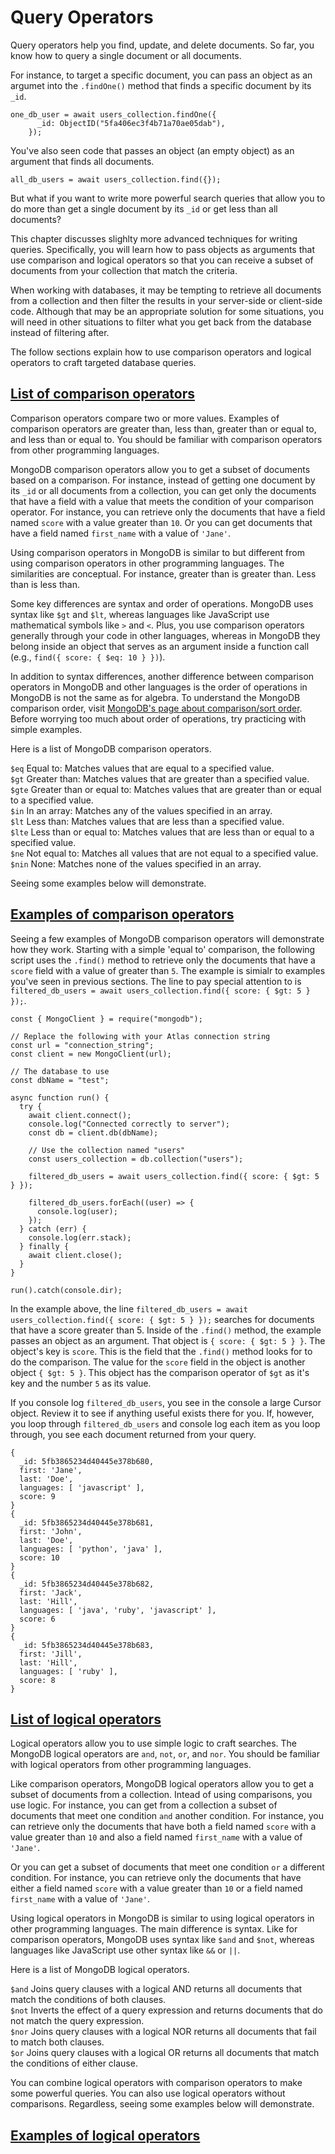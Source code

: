 # Query Operators

Query operators help you find, update, and delete documents. So far, you know how to query a single document or all documents. 

For instance, to target a specific document, you can pass an object as an argumet into the `.findOne()` method that finds a specific document by its `_id`. 

```node
one_db_user = await users_collection.findOne({
      _id: ObjectID("5fa406ec3f4b71a70ae05dab"),
    });
```

You've also seen code that passes an object (an empty object) as an argument that finds all documents. 

```node
all_db_users = await users_collection.find({});
```

But what if you want to write more powerful search queries that allow you to do more than get a single document by its `_id` or get less than all documents? 

This chapter discusses slighlty more advanced techniques for writing queries. Specifically, you will learn how to pass objects as arguments that use comparison and logical operators so that you can receive a subset of documents from your collection that match the criteria.

When working with databases, it may be tempting to retrieve all documents from a collection and then filter the results in your server-side or client-side code. Although that may be an appropriate solution for some situations, you will need in other situations to filter what you get back from the database instead of filtering after. 

The follow sections explain how to use comparison operators and logical operators to craft targeted database queries.

## [List of comparison operators](#list-of-comparison-operators)

Comparison operators compare two or more values. Examples of comparison operators are greater than, less than, greater than or equal to, and less than or equal to. You should be familiar with comparison operators from other programming languages. 

MongoDB comparison operators allow you to get a subset of documents based on a comparison. For instance, instead of getting one document by its `_id` or all documents from a collection, you can get only the documents that have a field with a value that meets the condition of your comparison operator. For instance, you can retrieve only the documents that have a field named `score` with a value greater than `10`. Or you can get documents that have a field named `first_name` with a value of `'Jane'`. 

Using comparison operators in MongoDB is similar to but different from using comparison operators in other programming languages. The similarities are conceptual. For instance, greater than is greater than. Less than is less than. 

Some key differences are syntax and order of operations. MongoDB uses syntax like `$gt` and `$lt`, whereas languages like JavaScript use mathematical symbols like `>` and `<`. Plus, you use comparison operators generally through your code in other languages, whereas in MongoDB they belong inside an object that serves as an argument inside a function call (e.g., `find({ score: { $eq: 10 } })`). 

In addition to syntax differences, another difference between comparison operators in MongoDB and other languages is the order of operations in MongoDB is not the same as for algebra. To understand the MongoDB comparison order, visit [MongoDB's page about comparison/sort order](#https://docs.mongodb.com/manual/reference/bson-type-comparison-order/#bson-types-comparison-order). Before worrying too much about order of operations, try practicing with simple examples.

Here is a list of MongoDB comparison operators.

`$eq`  Equal to: Matches values that are equal to a specified value.  
`$gt`  Greater than: Matches values that are greater than a specified value.  
`$gte`  Greater than or equal to: Matches values that are greater than or equal to a specified value.  
`$in`  In an array: Matches any of the values specified in an array.  
`$lt`  Less than: Matches values that are less than a specified value.  
`$lte`  Less than or equal to: Matches values that are less than or equal to a specified value.  
`$ne`  Not equal to: Matches all values that are not equal to a specified value.  
`$nin`  None: Matches none of the values specified in an array.  

Seeing some examples below will demonstrate.

## [Examples of comparison operators](#examples-of-comparison-operators)

Seeing a few examples of MongoDB comparison operators will demonstrate how they work. Starting with a simple 'equal to' comparison, the following script uses the `.find()` method to retrieve only the documents that have a `score` field with a value of greater than `5`. The example is simialr to examples you've seen in previous sections. The line to pay special attention to is `filtered_db_users = await users_collection.find({ score: { $gt: 5 } });`.

```node
const { MongoClient } = require("mongodb");

// Replace the following with your Atlas connection string
const url = "connection_string";
const client = new MongoClient(url);

// The database to use
const dbName = "test";

async function run() {
  try {
    await client.connect();
    console.log("Connected correctly to server");
    const db = client.db(dbName);

    // Use the collection named "users"
    const users_collection = db.collection("users");

    filtered_db_users = await users_collection.find({ score: { $gt: 5 } });

    filtered_db_users.forEach((user) => {
      console.log(user);
    });
  } catch (err) {
    console.log(err.stack);
  } finally {
    await client.close();
  }
}

run().catch(console.dir);
```

In the example above, the line `filtered_db_users = await users_collection.find({ score: { $gt: 5 } });` searches for documents that have a score greater than 5. Inside of the `.find()` method, the example passes an object as an argument. That object is `{ score: { $gt: 5 } }`. The object's key is `score`. This is the field that the `.find()` method looks for to do the comparison. The value for the `score` field in the object is another object `{ $gt: 5 }`. This object has the comparison operator of `$gt` as it's key and the number `5` as its value. 

If you console log `filtered_db_users`, you see in the console a large Cursor object. Review it to see if anything useful exists there for you. If, however, you loop through `filtered_db_users` and console log each item as you loop through, you see each document returned from your query. 

```node 
{
  _id: 5fb3865234d40445e378b680,
  first: 'Jane',
  last: 'Doe',
  languages: [ 'javascript' ],
  score: 9
}
{
  _id: 5fb3865234d40445e378b681,
  first: 'John',
  last: 'Doe',
  languages: [ 'python', 'java' ],
  score: 10
}
{
  _id: 5fb3865234d40445e378b682,
  first: 'Jack',
  last: 'Hill',
  languages: [ 'java', 'ruby', 'javascript' ],
  score: 6
}
{
  _id: 5fb3865234d40445e378b683,
  first: 'Jill',
  last: 'Hill',
  languages: [ 'ruby' ],
  score: 8
}
```

## [List of logical operators](#list-of-logical-operators)

Logical operators allow you to use simple logic to craft searches. The MongoDB logical operators are `and`, `not`, `or`, and `nor`. You should be familiar with logical operators from other programming languages. 

Like comparison operators, MongoDB logical operators allow you to get a subset of documents from a collection. Intead of using comparisons, you use logic. For instance, you can get from a collection a subset of documents that meet one condition `and` another condition. For instance, you can retrieve only the documents that have both a field named `score` with a value greater than `10` and also a field named `first_name` with a value of `'Jane'`.  

Or you can get a subset of documents that meet one condition `or` a different condition. For instance, you can retrieve only the documents that have either a field named `score` with a value greater than `10` or a field named `first_name` with a value of `'Jane'`.  

Using logical operators in MongoDB is similar to using logical operators in other programming languages. The main difference is syntax. Like for comparison operators, MongoDB uses syntax like `$and` and `$not`, whereas languages like JavaScript use other syntax like `&&` or `||`. 

Here is a list of MongoDB logical operators. 

`$and`  Joins query clauses with a logical AND returns all documents that match the conditions of both clauses.  
`$not`  Inverts the effect of a query expression and returns documents that do not match the query expression.  
`$nor`  Joins query clauses with a logical NOR returns all documents that fail to match both clauses.  
`$or`  Joins query clauses with a logical OR returns all documents that match the conditions of either clause.  

You can combine logical operators with comparison operators to make some powerful queries. You can also use logical operators without comparisons. Regardless, seeing some examples below will demonstrate.

## [Examples of logical operators](#examples-of-logical-operators)

